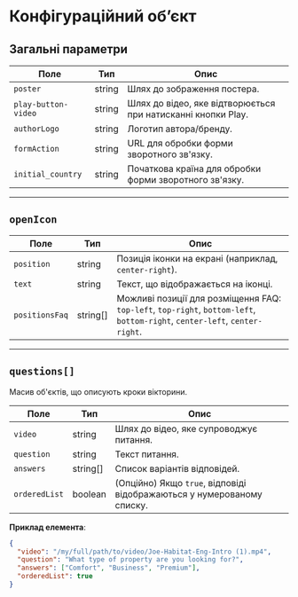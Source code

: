 # Конфігураційний об’єкт

## Загальні параметри
| Поле                | Тип    | Опис |
|---------------------|--------|------|
| `poster`            | string | Шлях до зображення постера. |
| `play-button-video` | string | Шлях до відео, яке відтворюється при натисканні кнопки Play. |
| `authorLogo`        | string | Логотип автора/бренду. |
| `formAction`        | string | URL для обробки форми зворотного зв'язку. |
| `initial_country`        | string | Початкова країна для обробки форми зворотного зв'язку. |

---

## `openIcon`
| Поле             | Тип      | Опис |
|------------------|----------|------|
| `position`       | string   | Позиція іконки на екрані (наприклад, `center-right`). |
| `text`           | string   | Текст, що відображається на іконці. |
| `positionsFaq`   | string[] | Можливі позиції для розміщення FAQ: `top-left`, `top-right`, `bottom-left`, `bottom-right`, `center-left`, `center-right`. |

---

## `questions[]`
Масив об'єктів, що описують кроки вікторини.

| Поле           | Тип      | Опис |
|----------------|----------|------|
| `video`        | string   | Шлях до відео, яке супроводжує питання. |
| `question`     | string   | Текст питання. |
| `answers`      | string[] | Список варіантів відповідей. |
| `orderedList`  | boolean  | (Опційно) Якщо `true`, відповіді відображаються у нумерованому списку. |

**Приклад елемента**:
```json
{
  "video": "/my/full/path/to/video/Joe-Habitat-Eng-Intro (1).mp4",
  "question": "What type of property are you looking for?",
  "answers": ["Comfort", "Business", "Premium"],
  "orderedList": true
}
